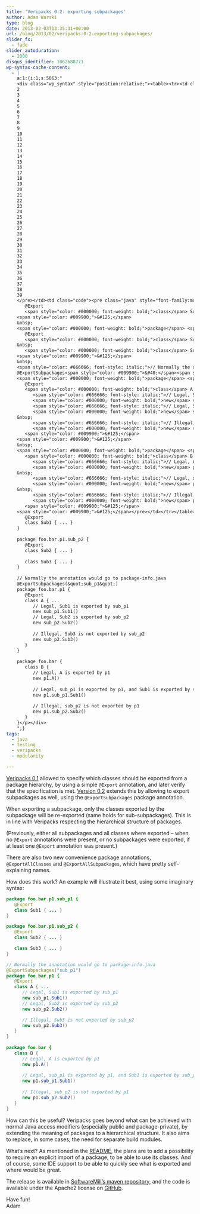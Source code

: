 ```yaml
---
title: 'Veripacks 0.2: exporting subpackages'
author: Adam Warski
type: blog
date: 2013-02-03T13:35:31+00:00
url: /blog/2013/02/veripacks-0-2-exporting-subpackages/
slider_fx:
  - fade
slider_autoduration:
  - 2000
disqus_identifier: 1062688771
wp-syntax-cache-content:
  - |
    a:1:{i:1;s:5063:"
    <div class="wp_syntax" style="position:relative;"><table><tr><td class="line_numbers"><pre>1
    2
    3
    4
    5
    6
    7
    8
    9
    10
    11
    12
    13
    14
    15
    16
    17
    18
    19
    20
    21
    22
    23
    24
    25
    26
    27
    28
    29
    30
    31
    32
    33
    34
    35
    36
    37
    38
    39
    </pre></td><td class="code"><pre class="java" style="font-family:monospace;"><span style="color: #000000; font-weight: bold;">package</span> <span style="color: #006699;">foo.bar.p1.sub_p1</span> <span style="color: #009900;">&#123;</span>
       @Export
       <span style="color: #000000; font-weight: bold;">class</span> Sub1 <span style="color: #009900;">&#123;</span> ... <span style="color: #009900;">&#125;</span>
    <span style="color: #009900;">&#125;</span>
    &nbsp;
    <span style="color: #000000; font-weight: bold;">package</span> <span style="color: #006699;">foo.bar.p1.sub_p2</span> <span style="color: #009900;">&#123;</span>
       @Export
       <span style="color: #000000; font-weight: bold;">class</span> Sub2 <span style="color: #009900;">&#123;</span> ... <span style="color: #009900;">&#125;</span>
    &nbsp;
       <span style="color: #000000; font-weight: bold;">class</span> Sub3 <span style="color: #009900;">&#123;</span> ... <span style="color: #009900;">&#125;</span>
    <span style="color: #009900;">&#125;</span>
    &nbsp;
    <span style="color: #666666; font-style: italic;">// Normally the annotation would go to package-info.java</span>
    @ExportSubpackages<span style="color: #009900;">&#40;</span><span style="color: #0000ff;">&quot;sub_p1&quot;</span><span style="color: #009900;">&#41;</span> 
    <span style="color: #000000; font-weight: bold;">package</span> <span style="color: #006699;">foo.bar.p1</span> <span style="color: #009900;">&#123;</span>
       @Export
       <span style="color: #000000; font-weight: bold;">class</span> A <span style="color: #009900;">&#123;</span> ... 
          <span style="color: #666666; font-style: italic;">// Legal, Sub1 is exported by sub_p1</span>
          <span style="color: #000000; font-weight: bold;">new</span> sub_p1.<span style="color: #006633;">Sub1</span><span style="color: #009900;">&#40;</span><span style="color: #009900;">&#41;</span> 
          <span style="color: #666666; font-style: italic;">// Legal, Sub2 is exported by sub_p2</span>
          <span style="color: #000000; font-weight: bold;">new</span> sub_p2.<span style="color: #006633;">Sub2</span><span style="color: #009900;">&#40;</span><span style="color: #009900;">&#41;</span> 
    &nbsp;
          <span style="color: #666666; font-style: italic;">// Illegal, Sub3 is not exported by sub_p2</span>
          <span style="color: #000000; font-weight: bold;">new</span> sub_p2.<span style="color: #006633;">Sub3</span><span style="color: #009900;">&#40;</span><span style="color: #009900;">&#41;</span> 
       <span style="color: #009900;">&#125;</span>
    <span style="color: #009900;">&#125;</span>
    &nbsp;
    <span style="color: #000000; font-weight: bold;">package</span> <span style="color: #006699;">foo.bar</span> <span style="color: #009900;">&#123;</span>
       <span style="color: #000000; font-weight: bold;">class</span> B <span style="color: #009900;">&#123;</span>
          <span style="color: #666666; font-style: italic;">// Legal, A is exported by p1</span>
          <span style="color: #000000; font-weight: bold;">new</span> p1.<span style="color: #006633;">A</span><span style="color: #009900;">&#40;</span><span style="color: #009900;">&#41;</span> 
    &nbsp;
          <span style="color: #666666; font-style: italic;">// Legal, sub_p1 is exported by p1, and Sub1 is exported by sub_p1 </span>
          <span style="color: #000000; font-weight: bold;">new</span> p1.<span style="color: #006633;">sub_p1</span>.<span style="color: #006633;">Sub1</span><span style="color: #009900;">&#40;</span><span style="color: #009900;">&#41;</span> 
    &nbsp;
          <span style="color: #666666; font-style: italic;">// Illegal, sub_p2 is not exported by p1 </span>
          <span style="color: #000000; font-weight: bold;">new</span> p1.<span style="color: #006633;">sub_p2</span>.<span style="color: #006633;">Sub2</span><span style="color: #009900;">&#40;</span><span style="color: #009900;">&#41;</span> 
       <span style="color: #009900;">&#125;</span>
    <span style="color: #009900;">&#125;</span></pre></td></tr></table><p class="theCode" style="display:none;">package foo.bar.p1.sub_p1 {
       @Export
       class Sub1 { ... }
    }
    
    package foo.bar.p1.sub_p2 {
       @Export
       class Sub2 { ... }
    
       class Sub3 { ... }
    }
    
    // Normally the annotation would go to package-info.java
    @ExportSubpackages(&quot;sub_p1&quot;) 
    package foo.bar.p1 {
       @Export
       class A { ... 
          // Legal, Sub1 is exported by sub_p1
          new sub_p1.Sub1() 
          // Legal, Sub2 is exported by sub_p2
          new sub_p2.Sub2() 
    
          // Illegal, Sub3 is not exported by sub_p2
          new sub_p2.Sub3() 
       }
    }
      
    package foo.bar {
       class B {
          // Legal, A is exported by p1
          new p1.A() 
     
          // Legal, sub_p1 is exported by p1, and Sub1 is exported by sub_p1 
          new p1.sub_p1.Sub1() 
     
          // Illegal, sub_p2 is not exported by p1 
          new p1.sub_p2.Sub2() 
       }
    }</p></div>
    ";}
tags:
  - java
  - testing
  - veripacks
  - modularity

---
```

[Veripacks 0.1][1] allowed to specify which classes should be exported from a package hierarchy, by using a simple `@Export` annotation, and later verify that the specification is met. [Version 0.2][2] extends this by allowing to export subpackages as well, using the `@ExportSubpackages` package annotation.

When exporting a subpackage, only the classes exported by the subpackage will be re-exported (same holds for sub-subpackages). This is in line with Veripacks respecting the hierarchical structure of packages.

(Previously, either all subpackages and all classes where exported &#8211; when no `@Export` annotations were present, or no subpackages were exported, if at least one `@Export` annotation was present.)

There are also two new convenience package annotations, `@ExportAllClasses` and `@ExportAllSubpackages`, which have pretty self-explaining names.

How does this work? An example will illustrate it best, using some imaginary syntax:
```java
package foo.bar.p1.sub_p1 {
   @Export
   class Sub1 { ... }
}

package foo.bar.p1.sub_p2 {
   @Export
   class Sub2 { ... }

   class Sub3 { ... }
}

// Normally the annotation would go to package-info.java
@ExportSubpackages("sub_p1") 
package foo.bar.p1 {
   @Export
   class A { ... 
      // Legal, Sub1 is exported by sub_p1
      new sub_p1.Sub1() 
      // Legal, Sub2 is exported by sub_p2
      new sub_p2.Sub2() 

      // Illegal, Sub3 is not exported by sub_p2
      new sub_p2.Sub3() 
   }
}
  
package foo.bar {
   class B {
      // Legal, A is exported by p1
      new p1.A() 
 
      // Legal, sub_p1 is exported by p1, and Sub1 is exported by sub_p1 
      new p1.sub_p1.Sub1() 
 
      // Illegal, sub_p2 is not exported by p1 
      new p1.sub_p2.Sub2() 
   }
}
```

How can this be useful? Veripacks goes beyond what can be achieved with normal Java access modifiers (especially public and package-private), by extending the meaning of packages to a hierarchical structure. It also aims to replace, in some cases, the need for separate build modules.

What&#8217;s next? As mentioned in the [README][3], the plans are to add a possibility to require an explicit import of a package, to be able to use its classes. And of course, some IDE support to be able to quickly see what is exported and where would be great.

The release is available in [SoftwareMill&#8217;s maven repository][4], and the code is available under the Apache2 license on [GitHub][2].

Have fun!  
Adam

 [1]: http://www.warski.org/blog/2013/01/veripacks-0-1-verify-package-specifications/
 [2]: https://github.com/adamw/veripacks
 [3]: https://github.com/adamw/veripacks#readme
 [4]: https://nexus.softwaremill.com/content/repositories/releases/

